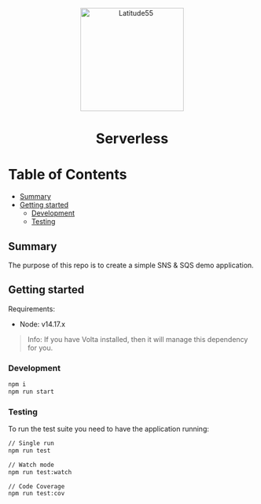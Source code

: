 <p align="center">
    <img alt="Latitude55" src="https://res.cloudinary.com/latitude55/image/upload/v1634117961/logo-light.svg" width="210" />
</p>
<h1 align="center">
Serverless
</h1>

# Table of Contents

<!-- START doctoc generated TOC please keep comment here to allow auto update -->
<!-- DON'T EDIT THIS SECTION, INSTEAD RE-RUN doctoc TO UPDATE -->

- [Summary](#summary)
- [Getting started](#getting-started)
  - [Development](#development)
  - [Testing](#testing)

<!-- END doctoc generated TOC please keep comment here to allow auto update -->

## Summary

The purpose of this repo is to create a simple SNS & SQS demo application.

## Getting started

Requirements:

- Node: v14.17.x

> Info: If you have Volta installed, then it will manage this dependency for you.

### Development

```bash
npm i
npm run start
```

### Testing

To run the test suite you need to have the application running:

```bash
// Single run
npm run test

// Watch mode
npm run test:watch

// Code Coverage
npm run test:cov
```
